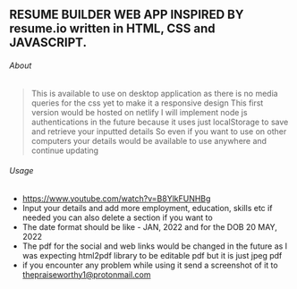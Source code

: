 ## RESUME BUILDER WEB APP INSPIRED BY resume.io written in HTML, CSS and JAVASCRIPT.

###### About

> This is available to use on desktop application as there is no media queries for the css yet to make it a responsive design
> This first version would be hosted on netlify
> I will implement node js authentications in the future because it uses just localStorage to save and retrieve your inputted details
> So even if you want to use on other computers your details would be available to use anywhere and continue updating

###### Usage

- https://www.youtube.com/watch?v=B8YlkFUNHBg
- Input your details and add more employment, education, skills etc if needed you can also delete a section if you want to
- The date format should be like - JAN, 2022 and for the DOB 20 MAY, 2022
- The pdf for the social and web links would be changed in the future as I was expecting html2pdf library to be editable pdf but it is just jpeg pdf
- if you encounter any problem while using it send a screenshot of it to thepraiseworthy1@protonmail.com
